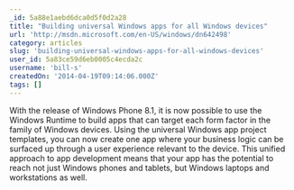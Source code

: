 ```yaml
---
_id: 5a88e1aebd6dca0d5f0d2a28
title: "Building universal Windows apps for all Windows devices"
url: 'http://msdn.microsoft.com/en-US/windows/dn642498'
category: articles
slug: 'building-universal-windows-apps-for-all-windows-devices'
user_id: 5a83ce59d6eb0005c4ecda2c
username: 'bill-s'
createdOn: '2014-04-19T09:14:06.000Z'
tags: []
---
```


With the release of Windows Phone 8.1, it is now possible to use the Windows Runtime to build apps that can target each form factor in the family of Windows devices. Using the universal Windows app project templates, you can now create one app where your business logic can be surfaced up through a user experience relevant to the device. This unified approach to app development means that your app has the potential to reach not just Windows phones and tablets, but Windows laptops and workstations as well.
